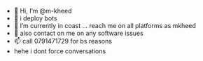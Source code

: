 - 👋 Hi, I’m @m-kheed
- 👀 i deploy bots
- 🌱 I’m currently in coast  ... reach me on all platforms as mkheed
- 💞️ also contact on me on any software issues
- 📫 call 0791471729 for bs reasons
- hehe i dont force conversations
